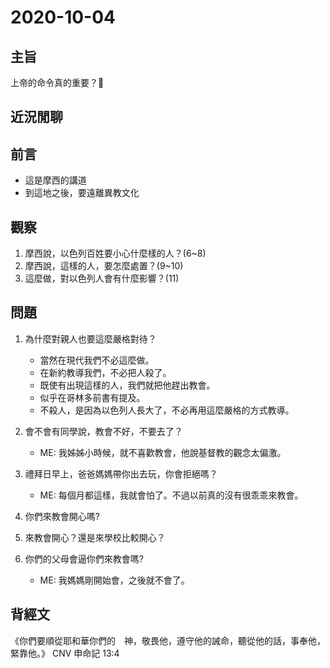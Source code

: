 # 2020-10-04

## 主旨

上帝的命令真的重要？🤔

## 近況閒聊

## 前言

- 這是摩西的講道
- 到這地之後，要遠離異教文化

## 觀察

1. 摩西說，以色列百姓要小心什麼樣的人？(6~8)
2. 摩西說，這樣的人，要怎麼處置？(9~10)
3. 這麼做，對以色列人會有什麼影響？(11)

## 問題

1. 為什麼對親人也要這麼嚴格對待？

   - 當然在現代我們不必這麼做。
   - 在新約教導我們，不必把人殺了。
   - 既使有出現這樣的人，我們就把他趕出教會。
   - 似乎在哥林多前書有提及。
   - 不殺人，是因為以色列人長大了，不必再用這麼嚴格的方式教導。

2. 會不會有同學說，教會不好，不要去了？

   - ME: 我姊姊小時候，就不喜歡教會，他說基督教的觀念太偏激。

3. 禮拜日早上，爸爸媽媽帶你出去玩，你會拒絕嗎？

   - ME: 每個月都這樣，我就會怕了。不過以前真的沒有很乖乖來教會。

4. 你們來教會開心嗎?
5. 來教會開心？還是來學校比較開心？
6. 你們的父母會逼你們來教會嗎?
   - ME: 我媽媽剛開始會，之後就不會了。

## 背經文

《你們要順從耶和華你們的　神，敬畏他，遵守他的誡命，聽從他的話，事奉他，緊靠他。》
CNV 申命記 13:4
